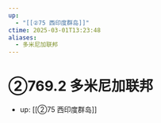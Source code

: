 ```yaml
---
up:
  - "[[②75 西印度群岛]]"
ctime: 2025-03-01T13:23:48
aliases:
  - 多米尼加联邦
---
```


# ②769.2 多米尼加联邦

- up: [[②75 西印度群岛]]
